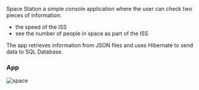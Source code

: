 Space Station
a simple console application where the user can check two pieces of information:
- the speed of the ISS
- see the number of people in space as part of the ISS

The app retrieves information from JSON files and uses Hibernate to send data to SQL Database.

### App
![space](https://user-images.githubusercontent.com/104032721/229355342-2cef7bc2-f433-4b2b-bd67-f1615dd1be53.jpg)
